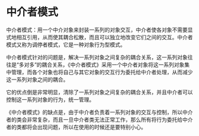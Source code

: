 # 中介者模式

中介者模式：用一个中介对象来封装一系列的对象交互，中介者使各对象不需要显式地相互引用，从而使其耦合松散，而且可以独立地改变它们之间的交互。中介者模式又称为调停者模式，它是一种对象行为型模式。

中介者模式针对的问题是，解决一系列对象之间复杂的耦合关系，这一系列对象往往是“多对多”的耦合关系，《中介者模式》采用一个中介者对象将这一系列对象集中管理，而各个对象也将自己与其它对象的交互行为委托给中介者处理，从而减少这一系列对象之间的耦合。

它的优点倒是非常明显，清除了一系列对象之间复杂的耦合关系，并且中介者可以控制这一系列对象的行为，统一管理。

《中介者模式》的缺点是，由于中介者负责着一系列对象的交互与控制，所以中介者的类会非常复杂，而且一旦中介者类无法正常工作，那么所有将行为委托给中介者的类都将会出现问题，所以在使用的时候还是要特别小心。